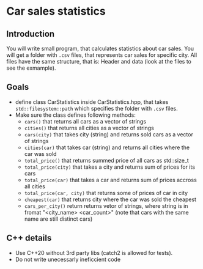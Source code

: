 # Car sales statistics

## Introduction
You will write small program, that calculates statistics about car sales. You will get a folder with `.csv` files, that represents car sales for specific city. All files have the same structure, that is: Header and data (look at the files to see the exmample).

## Goals
- define class CarStatistics inside CarStatistics.hpp, that takes `std::filesystem::path` which specifies the folder with `.csv` files.
- Make sure the class defines following methods:
    - `cars()` that returns all cars as a vector of strings
    - `cities()` that returns all cities as a vector of strings
    - `cars(city)` that takes city (string) and returns sold cars as a vector of strings
    - `cities(car)` that takes car (string) and returns all cities where the car was sold
    - `total_price()` that returns summed price of all cars as std::size_t
    - `total_price(city)` that takes a city and returns sum of prices for its cars
    - `total_price(car)` that takes a car and returns sum of prices accross all cities
    - `total_price(car, city)` that returns some of prices of car in city 
    - `cheapest(car)` that returns city where the car was sold the cheapest
    - `cars_per_city()` return returns vetor of strings, where string is in fromat "<city_name> <car_count>" (note that cars with the same name are still distinct cars) 


## C++ details
- Use C++20 without 3rd party libs (catch2 is allowed for tests).
- Do not write unecessarly ineficcient code